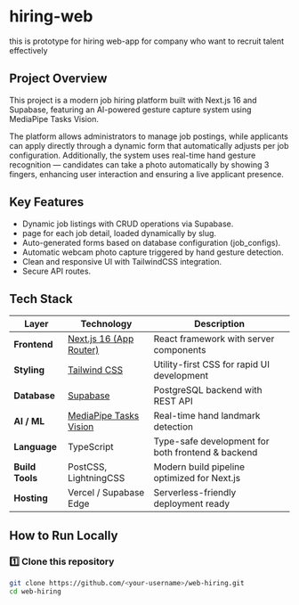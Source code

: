 # hiring-web
this is prototype for hiring web-app for company who want to recruit talent effectively

## Project Overview
This project is a modern job hiring platform built with Next.js 16 and Supabase, featuring an AI-powered gesture capture system using MediaPipe Tasks Vision.

The platform allows administrators to manage job postings, while applicants can apply directly through a dynamic form that automatically adjusts per job configuration.
Additionally, the system uses real-time hand gesture recognition — candidates can take a photo automatically by showing 3 fingers, enhancing user interaction and ensuring a live applicant presence.

## Key Features
- Dynamic job listings with CRUD operations via Supabase.
- page for each job detail, loaded dynamically by slug.
- Auto-generated forms based on database configuration (job_configs).
- Automatic webcam photo capture triggered by hand gesture detection.
- Clean and responsive UI with TailwindCSS integration.
- Secure API routes.

## Tech Stack
| Layer                  | Technology                                                        | Description                                       |
| ---------------------- | ----------------------------------------------------------------- | ------------------------------------------------- |
| **Frontend**           | [Next.js 16 (App Router)](https://nextjs.org/)                    | React framework with server components            |
| **Styling**            | [Tailwind CSS](https://tailwindcss.com/)                          | Utility-first CSS for rapid UI development        |
| **Database**           | [Supabase](https://supabase.com/)                                 | PostgreSQL backend with REST API                  |
| **AI / ML**            | [MediaPipe Tasks Vision](https://developers.google.com/mediapipe) | Real-time hand landmark detection                 |
| **Language**           | TypeScript                                                        | Type-safe development for both frontend & backend |
| **Build Tools**        | PostCSS, LightningCSS                                             | Modern build pipeline optimized for Next.js       |
| **Hosting** | Vercel / Supabase Edge                                            | Serverless-friendly deployment ready              |

## How to Run Locally

### 1️⃣ Clone this repository
```bash
git clone https://github.com/<your-username>/web-hiring.git
cd web-hiring
